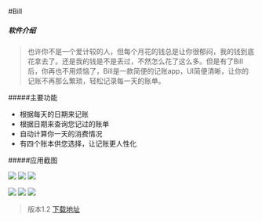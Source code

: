 #Bill

##### 软件介绍
>  也许你不是一个爱计较的人，但每个月花的钱总是让你很郁闷，我的钱到底花拿去了。还是我的钱是不是丢过，不然怎么花了这么多。但是有了Bill后，你再也不用烦恼了，Bill是一款简便的记账app，UI简便清晰，让你的记账不再那么繁琐，轻松记录每一天的账单。 

#####主要功能
- 根据每天的日期来记账 
- 根据日期来查询您记过的账单 
- 自动计算你一天的消费情况
-  有四个账本供您选择，让记账更人性化

#####应用截图

![](https://raw.githubusercontent.com/ZengTianShengZ/Bill/master/img/S60803-134619.jpg) ![](https://raw.githubusercontent.com/ZengTianShengZ/Bill/master/img/S60803-144748.jpg)   ![](https://raw.githubusercontent.com/ZengTianShengZ/Bill/master/img/S60803-134644.jpg)  

  ![](https://raw.githubusercontent.com/ZengTianShengZ/Bill/master/img/S60803-144756.jpg)  ![](https://raw.githubusercontent.com/ZengTianShengZ/Bill/master/img/S60803-144800.jpg)   ![](https://raw.githubusercontent.com/ZengTianShengZ/Bill/master/img/S60803-144813.jpg)  
 


> 版本1.2
[下载地址](http://fir.im/Billapk)
